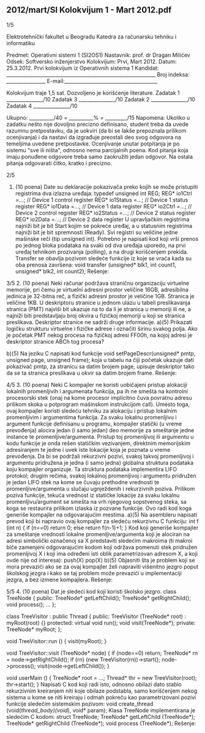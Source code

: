 2012/mart/SI Kolokvijum 1 - Mart 2012.pdf
--------------------------------------------------------------------------------


1/5 
 
Elektrotehnički fakultet u Beogradu 
Katedra za računarsku tehniku i informatiku 
 
Predmet: Operativni sistemi 1 (SI2OS1) 
Nastavnik: prof. dr Dragan Milićev 
Odsek: Softversko inženjerstvo 
Kolokvijum: Prvi, Mart 2012. 
Datum: 25.3.2012. 
Prvi kolokvijum iz Operativnih sistema 1 
Kandidat: _____________________________________________________________ 
Broj indeksa: ________________  E-mail:______________________________________ 
 
Kolokvijum traje 1,5 sat. Dozvoljeno je korišćenje literature. 
Zadatak 1 _______________/10   Zadatak 3 _______________/10 
Zadatak 2 _______________/10   Zadatak 4 _______________/10 
 
Ukupno: __________/40 = __________% = _________/15 
Napomena: Ukoliko u zadatku nešto nije dovoljno precizno definisano, student treba da 
uvede razumnu pretpostavku, da je uokviri (da bi se lakše prepoznala prilikom ocenjivanja) i 
da  nastavi da  izgrađuje  preostali  deo  svog  odgovora  na  temeljima  uvedene  pretpostavke. 
Ocenjivanje unutar potpitanja je po sistemu "sve ili ništa", odnosno nema parcijalnih poena. 
Kod pitanja koja imaju ponuđene odgovore treba samo zaokružiti jedan  odgovor.  Na  ostala 
pitanja odgovarati čitko, kratko i precizno. 
 

2/5 
1. (10 poena) 
Date su deklaracije pokazivača preko kojih se može pristupiti registrima dva izlazna uređaja: 
typedef unsigned int REG; 
REG* io1Ctrl =...;   // Device 1 control register 
REG* io1Status =...; // Device 1 status register 
REG* io1Data =...;   // Device 1 data register 
REG* io2Ctrl =...;   // Device 2 control register 
REG* io2Status =...; // Device 2 status register 
REG* io2Data =...;   // Device 2 data register 
U upravljačkim registrima najniži bit je  bit Start kojim se pokreće uređaj,  a  u  statusnim 
registrima najniži bit je bit spremnosti (Ready). Svi registri su veličine jedne mašinske reči 
(tip unsigned int). 
Potrebno je napisati kod koji vrši prenos po  jednog bloka  podataka na  svaki  od  dva uređaja 
uporedo, na  prvi  uređaj  tehnikom  prozivanja  (polling),  a  na  drugi  korišćenjem  prekida. 
Transfer se obavlja pozivom sledeće funkcije iz koje se vraća kada su oba prenosa završena: 
void transfer (unsigned* blk1, int count1, unsigned* blk2, int count2); 
Rešenje:

3/5 
2. (10 poena) 
Neki  računar  podržava straničnu  organizaciju virtuelne memorije,  pri  čemu  je  virtuelni 
adresni prostor veličine 16GB,  adresibilna jedinica je 32-bitna reč, a fizički adresni prostor je 
veličine  1GB.  Stranica  je  veličine 1KB. U deskriptoru  stranice  u jednom ulazu u  tabeli 
preslikavanja stranica (PMT) najviši bit ukazuje na to da li je stranica u memoriji ili ne, a 
najniži  biti  predstavljaju  broj  okvira  u  fizičkoj  memoriji  u  koji  se  stranica  preslikava. 
Deskriptor stranice ne sadrži druge informacije. 
a)(5) Prikazati logičku strukturu virtuelne i fizičke adrese i označiti širinu svakog polja. Ako 
je početak PMT nekog procesa na fizičkoj adresi FF00h, na kojoj adresi je deskriptor stranice 
ABCh tog procesa? 
 
 
 
 
b)(5) Na jeziku C napisati kod funkcije 
void setPageDescr(unsigned* pmtp, unsigned page, unsigned frame); 
koja u tabelu na čiji početak ukazuje dati pokazivač pmtp, za stranicu sa datim brojem page, 
upisuje deskriptor tako da se ta stranica preslikava u okvir sa datim brojem frame. 
Rešenje: 

4/5 
3. (10 poena) 
Neki C kompajler ne koristi uobičajeni  pristup alokaciji lokalnih  promenljivih  i  argumenata 
funkcija, pa ih ne smešta na kontrolni procesorski stek (onaj na kome procesor implicitno 
čuva povratnu adresu prilikom skoka u potprogram mašinskom instrukcijom call).  Umesto 
toga, ovaj kompajler koristi sledeću tehniku za alokaciju i pristup lokalnim promenljivim i 
argumentima funkcija. 
Za svaku lokalnu promenljivu i argument funkcije definisanu u programu, kompajler statički 
(u vreme prevođenja) alocira jedan (i samo jedan) deo memorije za smeštanje jedne instance 
te  promenljive/argumenta.  Pristup  toj  promenljivoj  ili  argumentu  u  kodu  funkcije  je  onda 
rešen statičkim vezivanjem, direktnim memorijskim adresiranjem te jedne i uvek iste lokacije 
koja  je  poznata  u  vreme  prevođenja.  Da  bi  se  podržali  rekurzivni  pozivi,  svakoj takvoj 
promenljivoj i argumentu pridružena je jedna (i samo jedna) globalna struktura podataka koju 
kompajler  organizuje.  Ta  struktura  podataka implementira LIFO protokol;  drugim rečima, 
svakoj lokalnoj promenljivoj i argumentu pridružen je jedan LIFO stek na kome se čuvaju 
prethodne  vrednosti  te  promenljive/argumenta u slučaju ugnježdenih i rekurzivnih poziva. 
Prilikom  poziva  funkcije,  tekuća  vrednost  iz  statičke  lokacije  za  svaku    lokalnu 
promenljivu/argument  se  smešta  na  vrh  njegovog sopstvenog  steka,  sa  koga  se  restaurira 
prilikom izlaska iz pozvane funkcije. Ovo radi kod koga generiše kompajler na odgovarajućim 
mestima. 
a)(5)  Na  asembleru  napisati  prevod  koji  bi  napravio  ovaj kompajler za sledeću rekurzivnu C 
funkciju: 
int f (int n) { 
  if (n==0) return 0; 
  else return f(n-1)+1; 
} 
Kod koji generiše kompajler za smeštanje vrednosti lokalne promenljive/argumenta  koji  je 
alociran na adresi simbolički označenoj sa X predstaviti sledećim makroima  (ti  makroi  biće 
zamenjeni odgovarajućim kodom koji održava pomenuti stek pridružen promenljivoj X i koji 
ima određeni isti oblik parametrizovan adresom X, a koji ovde nije od interesa): 
push(X) 
pop(X) 
b)(5) Objasniti šta je problem koji se mora prevazići ako se za ovaj kompajler želi napraviti 
višenitno jezgro poput školskog jezgra i kako se taj problem može prevazići u implementaciji 
jezgra, a bez izmene kompajlera. 
Rešenje: 

5/5 
4. (10 poena) 
Dat je sledeći kod koji koristi školsko jezgro. 
class TreeNode { 
public: 
  TreeNode* getLeftChild(); 
  TreeNode* getRightChild(); 
  void  process(); 
  ... 
}; 
 
class TreeVisitor : public Thread { 
public: 
  TreeVisitor (TreeNode* root) : myRoot(root) {} 
protected: 
  virtual void run(); 
  void visit(TreeNode*); 
private: 
  TreeNode* myRoot; 
}; 
 
void TreeVisitor::run () { 
  visit(myRoot); 
} 
 
void TreeVisitor::visit (TreeNode* node) { 
  if (node==0) return; 
  TreeNode* rn = node->getRightChild(); 
  if (rn) (new TreeVisitor(rn))->start(); 
  node->process(); 
  visit(node->getLeftChild()); 
} 
 
void userMain () { 
  TreeNode* root = ...; 
  Thread* thr = new TreeVisitor(root); 
  thr->start(); 
} 
Napisati  C  kod  koji radi  isto, odnosno  obilazi  dato  stablo  rekurzivnim  kreiranjem  niti  koje 
obilaze  podstabla, samo korišćenjem  nekog  sistema u kome se niti kreiraju i odmah pokreću 
kao parametrizovani pozivi funkcije sledećim sistemskim pozivom: 
void create_thread (void(*thread_body)(void*), void* param); 
Klasa TreeNode implementirana je sledećim C kodom: 
struct TreeNode; 
TreeNode* getLeftChild (TreeNode*); 
TreeNode* getRightChild (TreeNode*); 
void process (TreeNode*); 
Rešenje: 
